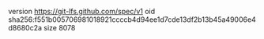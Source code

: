 version https://git-lfs.github.com/spec/v1
oid sha256:f551b005706981018921ccccb4d94ee1d7cde13df2b13b45a49006e4d8680c2a
size 8078
